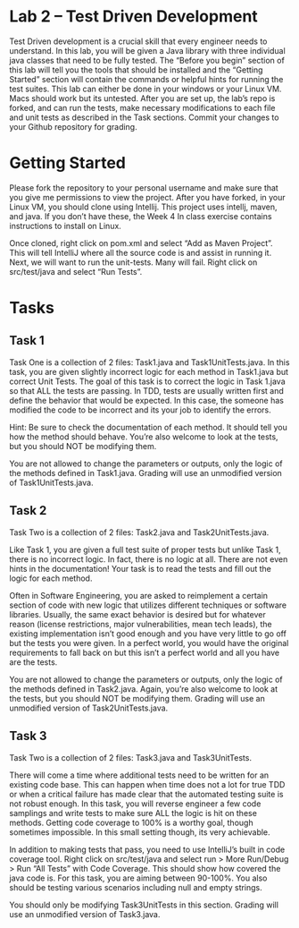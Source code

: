 # Lab 2 – Test Driven Development
Test Driven development is a crucial skill that every engineer needs to understand. In this lab, you will be given a Java library with three individual java classes that need to be fully tested. The “Before you begin” section of this lab will tell you the tools that should be installed and the “Getting Started” section will contain the commands or helpful hints for running the test suites. This lab can either be done in your windows or your Linux VM. Macs should work but its untested.
After you are set up, the lab’s repo is forked, and can run the tests, make necessary modifications to each file and unit tests as described in the Task sections.
Commit your changes to your Github repository for grading.
# Getting Started
Please fork the repository to your personal username and make sure that you give me permissions to view the project. After you have forked, in your Linux VM, you should clone using Intellij. This project uses intellj, maven, and java. If you don’t have these, the Week 4 In class exercise contains instructions to install on Linux.

Once cloned, right click on pom.xml and select “Add as Maven Project”. This will tell IntelliJ where all the source code is and assist in running it. Next, we will want to run the unit-tests. Many will fail. Right click on src/test/java and select “Run Tests”.
# Tasks
## Task 1
Task One is a collection of 2 files: Task1.java and Task1UnitTests.java.
In this task, you are given slightly incorrect logic for each method in Task1.java but correct Unit Tests. The goal of this task is to correct the logic in Task 1.java so that ALL the tests are passing. In TDD, tests are usually written first and define the behavior that would be expected. In this case, the someone has modified the code to be incorrect and its your job to identify the errors.

Hint: Be sure to check the documentation of each method. It should tell you how the method should behave. You’re also welcome to look at the tests, but you should NOT be modifying them.

You are not allowed to change the parameters or outputs, only the logic of the methods defined in Task1.java. Grading will use an unmodified version of Task1UnitTests.java.
## Task 2
Task Two is a collection of 2 files: Task2.java and Task2UnitTests.java.

Like Task 1, you are given a full test suite of proper tests but unlike Task 1, there is no incorrect logic. In fact, there is no logic at all. There are not even hints in the documentation! Your task is to read the tests and fill out the logic for each method.

Often in Software Engineering, you are asked to reimplement a certain section of code with new logic that utilizes different techniques or software libraries. Usually, the same exact behavior is desired but for whatever reason (license restrictions, major vulnerabilities, mean tech leads), the existing implementation isn’t good enough and you have very little to go off but the tests you were given. In a perfect world, you would have the original requirements to fall back on but this isn’t a perfect world and all you have are the tests.

You are not allowed to change the parameters or outputs, only the logic of the methods defined in Task2.java. Again, you’re also welcome to look at the tests, but you should NOT be modifying them. Grading will use an unmodified version of Task2UnitTests.java.
## Task 3
Task Two is a collection of 2 files: Task3.java and Task3UnitTests.

There will come a time where additional tests need to be written for an existing code base. This can happen when time does not a lot for true TDD or when a critical failure has made clear that the automated testing suite is not robust enough. In this task, you will reverse engineer a few code samplings and write tests to make sure ALL the logic is hit on these methods. Getting code coverage to 100% is a worthy goal, though sometimes impossible. In this small setting though, its very achievable.

In addition to making tests that pass, you need to use IntelliJ’s built in code coverage tool. Right click on src/test/java and select run > More Run/Debug > Run “All Tests” with Code Coverage. This should show how covered the java code is. For this task, you are aiming between 90-100%. You also should be testing various scenarios including null and empty strings.

You should only be modifying Task3UnitTests in this section. Grading will use an unmodified version of Task3.java.

